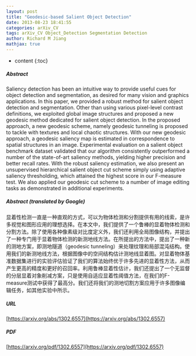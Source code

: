 ```yaml
---
layout: post
title: "Geodesic-based Salient Object Detection"
date: 2013-08-23 18:41:55
categories: arXiv_CV
tags: arXiv_CV Object_Detection Segmentation Detection
author: Richard M Jiang
mathjax: true
---
```


* content
{:toc}

##### Abstract
Saliency detection has been an intuitive way to provide useful cues for object detection and segmentation, as desired for many vision and graphics applications. In this paper, we provided a robust method for salient object detection and segmentation. Other than using various pixel-level contrast definitions, we exploited global image structures and proposed a new geodesic method dedicated for salient object detection. In the proposed approach, a new geodesic scheme, namely geodesic tunneling is proposed to tackle with textures and local chaotic structures. With our new geodesic approach, a geodesic saliency map is estimated in correspondence to spatial structures in an image. Experimental evaluation on a salient object benchmark dataset validated that our algorithm consistently outperformed a number of the state-of-art saliency methods, yielding higher precision and better recall rates. With the robust saliency estimation, we also present an unsupervised hierarchical salient object cut scheme simply using adaptive saliency thresholding, which attained the highest score in our F-measure test. We also applied our geodesic cut scheme to a number of image editing tasks as demonstrated in additional experiments.

##### Abstract (translated by Google)
显着性检测一直是一种直观的方式，可以为物体检测和分割提供有用的线索，是许多视觉和图形应用的理想选择。在本文中，我们提供了一个鲁棒的显着物体检测和分割方法。除了使用各种像素级对比度定义外，我们还利用全局图像结构，并提出了一种专门用于显着物体检测的新测地线方法。在所提出的方法中，提出了一种新的测地方案，即测地隧道（geodesic tunneling）来处理纹理和局部混沌结构。使用我们的新测地线方法，根据图像中的空间结构估计测地线显着图。对显着物体基准数据集进行的实验评估验证了我们的算法始终优于许多先进的显着性方法，从而产生更高的精度和更好的召回率。利用鲁棒显着性估计，我们还提出了一个无监督的分层显着对象削减方案，只是使用自适应显着性阈值方法，在我们的F-measure测试中获得了最高分。我们还将我们的测地切割方案应用于许多图像编辑任务，如其他实验中所示。

##### URL
[https://arxiv.org/abs/1302.6557](https://arxiv.org/abs/1302.6557)

##### PDF
[https://arxiv.org/pdf/1302.6557](https://arxiv.org/pdf/1302.6557)

